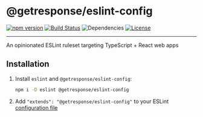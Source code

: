 # @getresponse/eslint-config

[![npm version](https://badge.fury.io/js/@getresponse%2Feslint-config.svg)](https://badge.fury.io/js/@getresponse%2Feslint-config)
[![Build Status](https://github.com/GetResponse/eslint-config-getresponse/actions/workflows/main.yml/badge.svg)](https://github.com/GetResponse/eslint-config-getresponse/actions)
![Dependencies](https://img.shields.io/librariesio/github/GetResponse/eslint-config-getresponse.svg)
[![License](http://img.shields.io/:license-mit-blue.svg)](http://badges.mit-license.org)

---

An opinionated ESLint ruleset targeting TypeScript + React web apps

## Installation

1. Install `eslint` and `@getresponse/eslint-config`:

   ```bash
   npm i -D eslint @getresponse/eslint-config
   ```

2. Add `"extends": "@getresponse/eslint-config"` to your ESLint [configuration file](https://eslint.org/docs/latest/user-guide/configuring/configuration-files)

